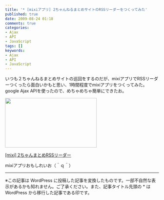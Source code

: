```yaml
---
title: '* [mixiアプリ] 2ちゃんねるまとめサイトのRSSリーダーをつくってみた'
published: true
date: 2009-08-24 01:18
comments: true
categories:
- Ajax
- API
- JavaScript
tags: []
keywords:
- Ajax
- API
- JavaScript
---
```

いつも２ちゃんねるまとめサイトの巡回をするのだが、mixiアプリでRSSリーダーつくったら面白いかもと思い、1時間程度でmixiアプリをつくってみた。
google Ajax APIを使ったので、めちゃめちゃ簡単にできたお。

<a href="http://platform001.mixi.jp/run_appli.pl?id=6869" target="_blank"><img src="http://hiropo.co.uk/wp-content/uploads/2009/08/e5908de7a7b0e69caae8a8ade5ae9a-1-300x162.jpg" alt="" title="e5908de7a7b0e69caae8a8ade5ae9a-1" width="300" height="162" class="aligncenter size-medium wp-image-290" /></a>

[[mixi] 2ちゃんまとめRSSリーダー](http://platform001.mixi.jp/run_appli.pl?id=6869 "[mixi] 2ちゃんまとめRSSリーダー")

mixiアプリおもしれいお（＾ｑ＾）

---
※この記事は WordPress に投稿した記事を変換したものです。一部不自然な表示があるかも知れません。ご了承ください。また、記事タイトル先頭の * は WordPress から移行した記事である印です。
